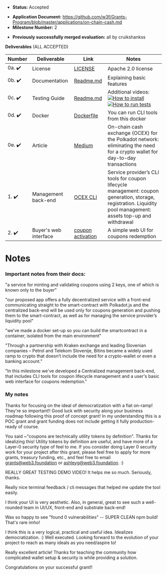 - **Status:** Accepted
* **Application Document:** https://github.com/w3f/Grants-Program/blob/master/applications/on-chain-cash.md
* **Milestone Number:** 2
- **Previously successfully merged evaluation:** all by cruikshankss


**Deliverables** (ALL ACCEPTED)

| Number | Deliverable | Link | Notes |
| ------------- | ------------- | ------------- |------------- |
| 0a. :heavy_check_mark: | License | [LICENSE](https://github.com/bsn-si/ocex-cli/blob/main/LICENSE) | Apache 2.0 license |
| 0b. :heavy_check_mark: | Documentation | [Readme.md](https://github.com/bsn-si/ocex-cli#readme) | Explaining basic features |
| 0c. :heavy_check_mark: | Testing Guide | [Readme.md](https://github.com/bsn-si/ocex-cli#install--usage) | Additional videos: <br /> [![How to install](https://user-images.githubusercontent.com/98888366/177416297-a831c2b5-2b60-43ed-81ef-b4ba1ea83561.jpg)](https://www.youtube.com/watch?v=qw6D-8Ktp9Q) <br /> [![How to run tests](https://user-images.githubusercontent.com/98888366/177415759-f9c9818e-9728-4328-8496-19951eb1a52a.jpg)](https://www.youtube.com/watch?v=fNvra1Op8_c)|
| 0d. :heavy_check_mark: | Docker | [Dockerfile](https://github.com/bsn-si/ocex-cli/blob/main/Dockerfile) | You can run CLI tools from this docker |
| 0e. :heavy_check_mark: | Article | [Medium](https://medium.com/@bela-supernova/on-chain-cash-exchange-ocex-for-the-polkadot-network-eliminating-the-need-for-a-crypto-wallet-3e9cd041f5fa) | On-chain cash exchange (OCEX) for the Polkadot network: eliminating the need for a crypto wallet for day-to-day transactions |
| 1. :heavy_check_mark: | Management back-end | [OCEX CLI](https://github.com/bsn-si/ocex-cli) | Service provider’s CLI tools for coupon lifecycle management: coupon generation, storage, registration. Liquidity pool management: assets top-up and withdrawal |  
| 2. :heavy_check_mark: | Buyer's web interface | [coupon activation](https://github.com/bsn-si/ocex-activation) | A simple web UI for coupons redemption |  


# Notes

### Important notes from their docs:

"a service for minting and validating coupons using 2 keys, one of which is known only to the buyer"

"our proposed app offers a fully decentralized service with a front-end communicating straight to the smart-contract with Polkadot.js and the centralized back-end will be used only for coupons generation and pushing them to the smart-contract, as well as for managing the service provider’s liquidity pool"

"we’ve made a docker set-up so you can build the smartcontract in a container, isolated from the main environment"

"Through a partnership with Kraken exchange and leading Slovenian companies – Petrol and Telekom Slovenije, Bitins became a widely used ramp to crypto that doesn’t include the need for a crypto-wallet or even a banking account."


"In this milestone we've developed a Centralized management back-end, that includes CLI tools for coupon lifecycle management and a user's basic web interface for coupons redemption."

### My notes 

Thanks for focusing on the ideal of democratization with a fiat on-ramp! They're so important!! Good luck with security along your business roadmap following this proof of concept grant! In my understanding this is a POC grant and grant funding does not include getting it fully production-ready of course. 

You said ~"coupons are technically utility tokens by definition". Thanks for idealizing this! Utility tokens by definition are useful, and have more of a Layer-0 security type of feel to me. If you consider doing Layer 0 security work for your project after this grant, please feel free to apply for more grants, treasury funding, etc., and feel free to email grants@web3.foundation or ashleyg@web3.foundation. :)

REALLY GREAT TESTING DEMO VIDEO! It helps me so much. Seriously, thanks.

Really nice terminal feedback / cli messages that helped me update the tool easily.

I think your UI is very aesthetic. Also, in general, great to see such a well-rounded team in UI/UX, front-end and substrate back-end!

Was so happy to see "found 0 vulnerabilities" -- SUPER CLEAN npm build! That's rare imho!

I think this is a very logical, practical and useful idea. Idealizes democratization. :) Well executed. Looking forward to the evolution of your project to reach as many ideals as you need/aspire to!

Really excellent article! Thanks for teaching the community how complicated wallet setup & security is while providing a solution.

Congratulations on your successful grant!!
